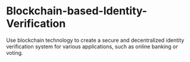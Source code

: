 # Blockchain-based-Identity-Verification
Use blockchain technology to create a secure and decentralized identity verification system for various applications, such as online banking or voting.
